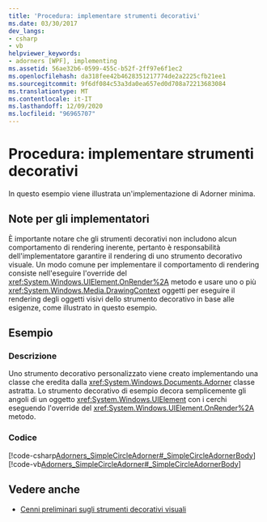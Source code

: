```yaml
---
title: 'Procedura: implementare strumenti decorativi'
ms.date: 03/30/2017
dev_langs:
- csharp
- vb
helpviewer_keywords:
- adorners [WPF], implementing
ms.assetid: 56ae32b6-0599-455c-b52f-2ff97e6f1ec2
ms.openlocfilehash: da318fee42b4628351217774de2a2225cfb21ee1
ms.sourcegitcommit: 9f6df084c53a3da0ea657ed0d708a72213683084
ms.translationtype: MT
ms.contentlocale: it-IT
ms.lasthandoff: 12/09/2020
ms.locfileid: "96965707"
---
```

# <a name="how-to-implement-an-adorner"></a>Procedura: implementare strumenti decorativi
In questo esempio viene illustrata un'implementazione di Adorner minima.  
  
## <a name="notes-for-implementers"></a>Note per gli implementatori  
 È importante notare che gli strumenti decorativi non includono alcun comportamento di rendering inerente, pertanto è responsabilità dell'implementatore garantire il rendering di uno strumento decorativo visuale.   Un modo comune per implementare il comportamento di rendering consiste nell'eseguire l'override del <xref:System.Windows.UIElement.OnRender%2A> metodo e usare uno o più <xref:System.Windows.Media.DrawingContext> oggetti per eseguire il rendering degli oggetti visivi dello strumento decorativo in base alle esigenze, come illustrato in questo esempio.  
  
## <a name="example"></a>Esempio  
  
### <a name="description"></a>Descrizione  
 Uno strumento decorativo personalizzato viene creato implementando una classe che eredita dalla <xref:System.Windows.Documents.Adorner> classe astratta.  Lo strumento decorativo di esempio decora semplicemente gli angoli di un oggetto <xref:System.Windows.UIElement> con i cerchi eseguendo l'override del <xref:System.Windows.UIElement.OnRender%2A> metodo.  
  
### <a name="code"></a>Codice  
 [!code-csharp[Adorners_SimpleCircleAdorner#_SimpleCircleAdornerBody](~/samples/snippets/csharp/VS_Snippets_Wpf/Adorners_SimpleCircleAdorner/CSharp/Window1.xaml.cs#_simplecircleadornerbody)]
 [!code-vb[Adorners_SimpleCircleAdorner#_SimpleCircleAdornerBody](~/samples/snippets/visualbasic/VS_Snippets_Wpf/Adorners_SimpleCircleAdorner/VisualBasic/Window1.xaml.vb#_simplecircleadornerbody)]  
  
## <a name="see-also"></a>Vedere anche

- [Cenni preliminari sugli strumenti decorativi visuali](adorners-overview.md)
